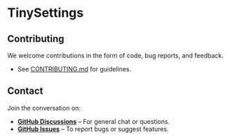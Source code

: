 # TinySettings

## Contributing

We welcome contributions in the form of code, bug reports, and feedback.

- See [CONTRIBUTING.md](https://github.com/tinybus/tinysettings/blob/main/CONTRIBUTING.md) for guidelines.

## Contact

Join the conversation on:
- **[GitHub Discussions](https://github.com/tinybus/tinysettings/discussions)** – For general chat or questions.
- **[GitHub Issues](https://github.com/tinybus/tinysettings/issues)** – To report bugs or suggest features.
